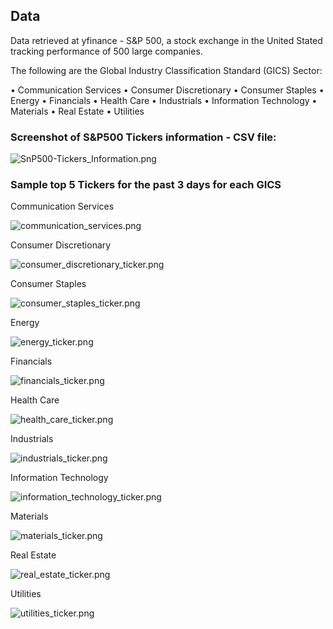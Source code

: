 ## Data 

Data retrieved at yfinance - S&P 500, a stock exchange in the United Stated tracking performance of 500 large companies. 

The following are the Global Industry Classification Standard (GICS) Sector:

•	Communication Services
•	Consumer Discretionary
•	Consumer Staples
•	Energy
•	Financials
•	Health Care
•	Industrials
•	Information Technology
•	Materials
•	Real Estate
•	Utilities


### Screenshot of S&P500 Tickers information - CSV file:

![SnP500-Tickers_Information.png](https://github.com/AlexGeiger1/Final_Project/blob/ticker_mockup/resources/SnP500-Tickers_Information.png)



### Sample top 5 Tickers for the past 3 days for each GICS

Communication Services

![communication_services.png](https://github.com/AlexGeiger1/Final_Project/blob/ticker_mockup/resources/communication_services.png)


Consumer Discretionary

![consumer_discretionary_ticker.png](https://github.com/AlexGeiger1/Final_Project/blob/ticker_mockup/resources/consumer_discretionary_ticker.png)


Consumer Staples

![consumer_staples_ticker.png](https://github.com/AlexGeiger1/Final_Project/blob/ticker_mockup/resources/consumer_staples_ticker.png)


Energy

![energy_ticker.png](https://github.com/AlexGeiger1/Final_Project/blob/ticker_mockup/resources/energy_ticker.png)


Financials

![financials_ticker.png](https://github.com/AlexGeiger1/Final_Project/blob/ticker_mockup/resources/financials_ticker.png)


Health Care

![health_care_ticker.png](https://github.com/AlexGeiger1/Final_Project/blob/ticker_mockup/resources/health_care_ticker.png)


Industrials

![industrials_ticker.png](https://github.com/AlexGeiger1/Final_Project/blob/ticker_mockup/resources/industrials_ticker.png)


Information Technology

![information_technology_ticker.png](https://github.com/AlexGeiger1/Final_Project/blob/ticker_mockup/resources/information_technology_ticker.png)


Materials

![materials_ticker.png](https://github.com/AlexGeiger1/Final_Project/blob/ticker_mockup/resources/materials_ticker.png)


Real Estate

![real_estate_ticker.png](https://github.com/AlexGeiger1/Final_Project/blob/ticker_mockup/resources/real_estate_ticker.png)


Utilities

![utilities_ticker.png](https://github.com/AlexGeiger1/Final_Project/blob/ticker_mockup/resources/utilities_ticker.png)
